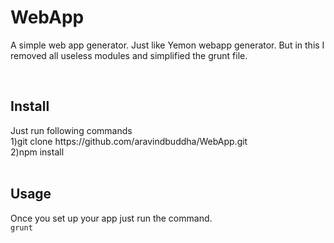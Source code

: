 WebApp
======

A simple web app generator. Just like Yemon webapp generator. But in this I removed all useless modules and simplified the grunt file.

<br />
<h2>Install</h2>
Just run following commands<br />
1)git clone https://github.com/aravindbuddha/WebApp.git<br />
2)npm install<br />

<br />
<h2>Usage</h2>
Once you set up your app just run the command.
<code>
grunt
</code>


